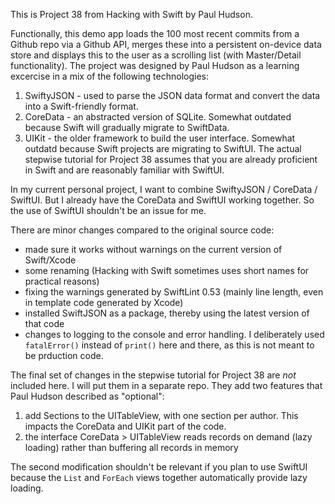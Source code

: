 This is Project 38 from Hacking with Swift by Paul Hudson.

Functionally, this demo app loads the 100 most recent commits from a Github repo via a Github API, 
merges these into a persistent on-device data store and displays this to the user as a scrolling list (with Master/Detail functionality).
The project was designed by Paul Hudson as a learning excercise in a mix of the following technologies:
1. SwiftyJSON - used to parse the JSON data format and convert the data into a Swift-friendly format.
2. CoreData - an abstracted version of SQLite. Somewhat outdated because Swift will gradually migrate to SwiftData.
3. UIKit - the older framework to build the user interface. Somewhat outdatd because Swift projects are migrating to SwiftUI.
The actual stepwise tutorial for Project 38 assumes that you are already proficient in Swift and are reasonably familiar with SwiftUI.

In my current personal project, I want to combine SwiftyJSON / CoreData / SwiftUI. But I already have the CoreData and SwiftUI working together. So the use of SwiftUI shouldn't be an issue for me.

There are minor changes compared to the original source code:
- made sure it works without warnings on the current version of Swift/Xcode
- some renaming (Hacking with Swift sometimes uses short names for practical reasons)
- fixing the warnings generated by SwiftLint 0.53 (mainly line length, even in template code generated by Xcode) 
- installed SwiftJSON as a package, thereby using the latest version of that code
- changes to logging to the console and error handling. I deliberately used `fatalError()` instead of `print()` here and there, as this is not meant to be prduction code.

The final set of changes in the stepwise tutorial for Project 38 are _not_ included here.
I will put them in a separate repo. They add two features that Paul Hudson described as "optional":
1. add Sections to the UITableView, with one section per author. This impacts the CoreData and UIKit part of the code.
2. the interface CoreData > UITableView reads records on demand (lazy loading) rather than buffering all records in memory

The second modification shouldn't be relevant if you plan to use SwiftUI
because the `List` and `ForEach` views together automatically provide lazy loading.

